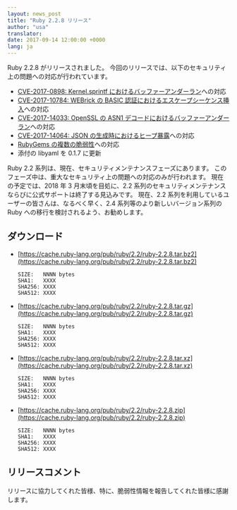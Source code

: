 ```yaml
---
layout: news_post
title: "Ruby 2.2.8 リリース"
author: "usa"
translator:
date: 2017-09-14 12:00:00 +0000
lang: ja
---
```


Ruby 2.2.8 がリリースされました。
今回のリリースでは、以下のセキュリティ上の問題への対応が行われています。

* [CVE-2017-0898: Kernel.sprintf におけるバッファーアンダーラン](/ja/news/2017/09/14/sprintf-buffer-underrun-cve-2017-0898/)への対応
* [CVE-2017-10784: WEBrick の BASIC 認証におけるエスケープシーケンス挿入](/ja/news/2017/09/14/webrick-basic-auth-escape-sequence-injection-cve-2017-10784/)への対応
* [CVE-2017-14033: OpenSSL の ASN1 デコードにおけるバッファーアンダーラン](/ja/news/2017/09/14/openssl-asn1-buffer-underrun-cve-2017-14033/)への対応
* [CVE-2017-14064: JSON の生成時におけるヒープ暴露](/ja/news/2017/09/14/json-heap-exposure-cve-2017-14064/)への対応
* [RubyGems の複数の脆弱性](/ja/news/2017/08/29/multiple-vulnerabilities-in-rubygems/)への対応
* 添付の libyaml を 0.1.7 に更新

Ruby 2.2 系列は、現在、セキュリティメンテナンスフェーズにあります。
このフェーズ中は、重大なセキュリティ上の問題への対応のみが行われます。
現在の予定では、2018 年 3 月末頃を目処に、2.2 系列のセキュリティメンテナンスならびに公式サポートは終了する見込みです。
現在、2.2 系列を利用しているユーザーの皆さんは、なるべく早く、2.4 系列等のより新しいバージョン系列の Ruby への移行を検討されるよう、お勧めします。

## ダウンロード

* [https://cache.ruby-lang.org/pub/ruby/2.2/ruby-2.2.8.tar.bz2](https://cache.ruby-lang.org/pub/ruby/2.2/ruby-2.2.8.tar.bz2)

      SIZE:   NNNN bytes
      SHA1:   XXXX
      SHA256: XXXX
      SHA512: XXXX

* [https://cache.ruby-lang.org/pub/ruby/2.2/ruby-2.2.8.tar.gz](https://cache.ruby-lang.org/pub/ruby/2.2/ruby-2.2.8.tar.gz)

      SIZE:   NNNN bytes
      SHA1:   XXXX
      SHA256: XXXX
      SHA512: XXXX

* [https://cache.ruby-lang.org/pub/ruby/2.2/ruby-2.2.8.tar.xz](https://cache.ruby-lang.org/pub/ruby/2.2/ruby-2.2.8.tar.xz)

      SIZE:   NNNN bytes
      SHA1:   XXXX
      SHA256: XXXX
      SHA512: XXXX

* [https://cache.ruby-lang.org/pub/ruby/2.2/ruby-2.2.8.zip](https://cache.ruby-lang.org/pub/ruby/2.2/ruby-2.2.8.zip)

      SIZE:   NNNN bytes
      SHA1:   XXXX
      SHA256: XXXX
      SHA512: XXXX

## リリースコメント

リリースに協力してくれた皆様、特に、脆弱性情報を報告してくれた皆様に感謝します。
